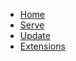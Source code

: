 * [Home](/)
* [Serve](pages/serve.md)
* [Update](pages/update.md)
* [Extensions](pages/extensions.md)
